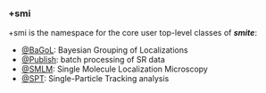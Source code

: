 ### +smi

+smi is the namespace for the core user top-level classes of ***smite***:
- [@BaGoL](@BaGoL/README.md):     Bayesian Grouping of Localizations
- [@Publish](@Publish/README.md): batch processing of SR data
- [@SMLM](@SMLM/README.md):       Single Molecule Localization Microscopy
- [@SPT](@SPT/README.md):         Single-Particle Tracking analysis
